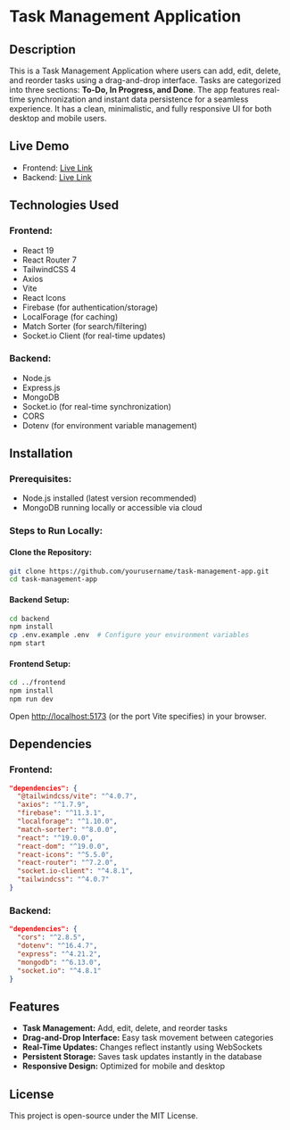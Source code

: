 # Task Management Application

## Description

This is a Task Management Application where users can add, edit, delete, and reorder tasks using a drag-and-drop interface. Tasks are categorized into three sections: **To-Do, In Progress, and Done**. The app features real-time synchronization and instant data persistence for a seamless experience. It has a clean, minimalistic, and fully responsive UI for both desktop and mobile users.

## Live Demo

- Frontend: [Live Link](#)
- Backend: [Live Link](#)

## Technologies Used

### Frontend:

- React 19
- React Router 7
- TailwindCSS 4
- Axios
- Vite
- React Icons
- Firebase (for authentication/storage)
- LocalForage (for caching)
- Match Sorter (for search/filtering)
- Socket.io Client (for real-time updates)

### Backend:

- Node.js
- Express.js
- MongoDB
- Socket.io (for real-time synchronization)
- CORS
- Dotenv (for environment variable management)

## Installation

### Prerequisites:

- Node.js installed (latest version recommended)
- MongoDB running locally or accessible via cloud

### Steps to Run Locally:

#### Clone the Repository:

```bash
git clone https://github.com/yourusername/task-management-app.git
cd task-management-app
```

#### Backend Setup:

```bash
cd backend
npm install
cp .env.example .env  # Configure your environment variables
npm start
```

#### Frontend Setup:

```bash
cd ../frontend
npm install
npm run dev
```

Open [http://localhost:5173](http://localhost:5173) (or the port Vite specifies) in your browser.

## Dependencies

### Frontend:

```json
"dependencies": {
  "@tailwindcss/vite": "^4.0.7",
  "axios": "^1.7.9",
  "firebase": "^11.3.1",
  "localforage": "^1.10.0",
  "match-sorter": "^8.0.0",
  "react": "^19.0.0",
  "react-dom": "^19.0.0",
  "react-icons": "^5.5.0",
  "react-router": "^7.2.0",
  "socket.io-client": "^4.8.1",
  "tailwindcss": "^4.0.7"
}
```

### Backend:

```json
"dependencies": {
  "cors": "^2.8.5",
  "dotenv": "^16.4.7",
  "express": "^4.21.2",
  "mongodb": "^6.13.0",
  "socket.io": "^4.8.1"
}
```

## Features

- **Task Management:** Add, edit, delete, and reorder tasks
- **Drag-and-Drop Interface:** Easy task movement between categories
- **Real-Time Updates:** Changes reflect instantly using WebSockets
- **Persistent Storage:** Saves task updates instantly in the database
- **Responsive Design:** Optimized for mobile and desktop

## License

This project is open-source under the MIT License.
